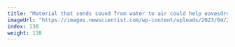 ```yaml
---
title: "Material that sends sound from water to air could help eavesdroppers"
imageUrl: "https://images.newscientist.com/wp-content/uploads/2023/04/28141818/SEI_152679364.jpg?width=600"
index: 138
weight: 138
---
```

